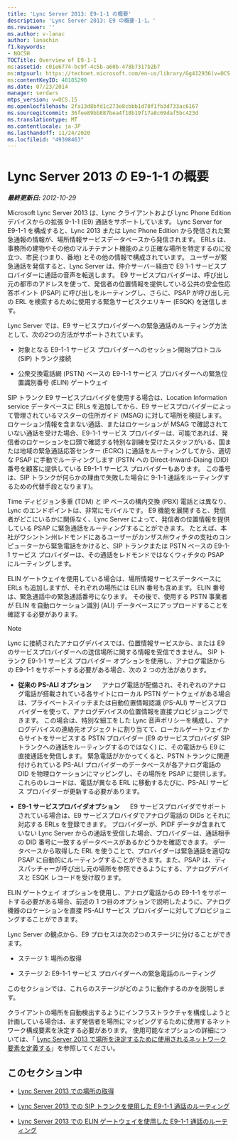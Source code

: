 ```yaml
---
title: 'Lync Server 2013: E9-1-1 の概要'
description: 'Lync Server 2013: E9 の概要-1-1。'
ms.reviewer: ''
ms.author: v-lanac
author: lanachin
f1.keywords:
- NOCSH
TOCTitle: Overview of E9-1-1
ms:assetid: c01e6774-bc9f-4c5b-a60b-478b7317b2b7
ms:mtpsurl: https://technet.microsoft.com/en-us/library/Gg412936(v=OCS.15)
ms:contentKeyID: 48185290
ms.date: 07/23/2014
manager: serdars
mtps_version: v=OCS.15
ms.openlocfilehash: 2fa13d8bfd1c273e8cbbb1d70f1fb3d733ac6167
ms.sourcegitcommit: 36fee89bb887bea4f18b19f17a8c69daf5bc423d
ms.translationtype: MT
ms.contentlocale: ja-JP
ms.lasthandoff: 11/24/2020
ms.locfileid: "49398463"
---
```

# <a name="overview-of-e9-1-1-in-lync-server-2013"></a>Lync Server 2013 の E9-1-1 の概要

<div data-xmlns="http://www.w3.org/1999/xhtml">

<div class="topic" data-xmlns="http://www.w3.org/1999/xhtml" data-msxsl="urn:schemas-microsoft-com:xslt" data-cs="https://msdn.microsoft.com/">

<div data-asp="https://msdn2.microsoft.com/asp">



</div>

<div id="mainSection">

<div id="mainBody">

<span> </span>

_**最終更新日:** 2012-10-29_

Microsoft Lync Server 2013 は、Lync クライアントおよび Lync Phone Edition デバイスからの拡張 9-1-1 (E9) 通話をサポートしています。 Lync Server for E9-1-1 を構成すると、Lync 2013 または Lync Phone Edition から発信された緊急通報の情報が、場所情報サービスデータベースから発信されます。 ERLs は、事務所の建物やその他のマルチテナント機能のより正確な場所を特定するのに役立つ、市民 (つまり、番地) とその他の情報で構成されています。 ユーザーが緊急通話を発信すると、Lync Server は、仲介サーバー経由で E9 1-1 サービスプロバイダーに通話の音声を転送します。 E9 サービスプロバイダーは、呼び出し元の都市のアドレスを使って、発信者の位置情報を提供している公共の安全性応答ポイント (PSAP) に呼び出しをルーティングし、さらに、PSAP が呼び出し元の ERL を検索するために使用する緊急サービスクエリキー (ESQK) を送信します。

Lync Server では、E9 サービスプロバイダーへの緊急通話のルーティング方法として、次の2つの方法がサポートされています。

  - 対象となる E9-1-1 サービス プロバイダーへのセッション開始プロトコル (SIP) トランク接続

  - 公衆交換電話網 (PSTN) ベースの E9-1-1 サービス プロバイダーへの緊急位置識別番号 (ELIN) ゲートウェイ

SIP トランク E9 サービスプロバイダを使用する場合は、Location Information service データベースに ERLs を追加してから、E9 サービスプロバイダーによって管理されているマスターの住所ガイド (MSAG) に対して場所を検証します。 ロケーション情報を含まない通話、またはロケーションが MSAG で確認されていない通話を受けた場合、E9-1-1 サービス プロバイダーは、可能であれば、発信者のロケーションを口頭で確認する特別な訓練を受けたスタッフがいる、国または地域の緊急通話応答センター (ECRC) に通話をルーティングしてから、適切な PSAP に手動でルーティングします (PSTN への Direct-Inward-Diaing (DID) 番号を顧客に提供している E9-1-1 サービス プロバイダーもあります。 この番号は、SIP トランクが何らかの理由で失敗した場合に 9-1-1 通話をルーティングするための代替手段となります)。

Time ディビジョン多重 (TDM) と IP ベースの構内交換 (PBX) 電話とは異なり、Lync のエンドポイントは、非常にモバイルです。 E9 機能を展開すると、発信者がどこにいるかに関係なく、Lync Server によって、発信者の位置情報を提供している PSAP に緊急通話をルーティングすることができます。 たとえば、本社がワシントン州レドモンドにあるユーザーがカンザス州ウィチタの支社のコンピューターから緊急電話をかけると、SIP トランクまたは PSTN ベースの E9-1-1 サービス プロバイダーは、その通話をレドモンドではなくウィチタの PSAP にルーティングします。

ELIN ゲートウェイを使用している場合は、場所情報サービスデータベースに ERLs も追加しますが、それぞれの場所には ELIN 番号も含めます。 ELIN 番号は、緊急通話中の緊急通話番号になります。 その後で、使用する PSTN 事業者が ELIN を自動ロケーション識別 (ALI) データベースにアップロードすることを確認する必要があります。

<div>


> [!NOTE]  
> Lync に接続されたアナログデバイスでは、位置情報サービスから、または E9 のサービスプロバイダーへの送信場所に関する情報を受信できません。 SIP トランク E9-1-1 サービス プロバイダー オプションを使用し、アナログ電話からの E9-1-1 をサポートする必要がある場合、次の 2 つの方法があります。 
> <UL>
> <LI>
> <P><STRONG>従来の PS-ALI オプション</STRONG> &nbsp; &nbsp; &nbsp;アナログ電話が配備され、それぞれのアナログ電話が搭載されている各サイトにローカル PSTN ゲートウェイがある場合は、プライベートスイッチまたは自動位置情報認識 (PS-ALI) サービスプロバイダーを使って、アナログデバイスの位置情報を直接プロビジョニングできます。 この場合は、特別な細工をした Lync 音声ポリシーを構成し、アナログデバイスの連絡先オブジェクトに割り当てて、ローカルゲートウェイからサイトをサービスする PSTN プロバイダー (E9 のサービスプロバイダ SIP トランクへの通話をルーティングするのではなく) に、その電話から E9 に直接通話を発信します。 緊急電話がかかってくると、PSTN トランクに関連付けられている PS-ALI プロバイダーのデータベースが各アナログ電話の DID を物理ロケーションにマッピングし、その場所を PSAP に提供します。 これらのレコードは、電話が異なる ERL に移動するたびに、PS-ALI サービス プロバイダーが更新する必要があります。</P>
> <LI>
> <P><STRONG>E9-1 サービスプロバイダオプション</STRONG> &nbsp; &nbsp; &nbsp;E9 サービスプロバイダでサポートされている場合は、E9 サービスプロバイダでアナログ電話の DIDs とそれに対応する ERLs を登録できます。 プロバイダーが、PIDF データが含まれていない Lync Server からの通話を受信した場合、プロバイダーは、通話相手の DID 番号に一致するデータベースがあるかどうかを確認できます。 データベースから取得した ERL を使うことで、プロバイダーは緊急通話を適切な PSAP に自動的にルーティングすることができます。また、PSAP は、ディスパッチャーが呼び出し元の場所を参照できるようにする、アナログデバイスと ESQK レコードを受け取ります。</P></LI></UL>ELIN ゲートウェイ オプションを使用し、アナログ電話からの E9-1-1 をサポートする必要がある場合、前述の 1 つ目のオプションで説明したように、アナログ機器のロケーションを直接 PS-ALI サービス プロバイダーに対してプロビジョニングすることができます。</div>

Lync Server の観点から、E9 プロセスは次の2つのステージに分けることができます。

  - ステージ 1: 場所の取得

  - ステージ 2: E9-1-1 サービス プロバイダーへの緊急電話のルーティング

このセクションでは、これらのステージがどのように動作するのかを説明します。

クライアントの場所を自動検出するようにインフラストラクチャを構成しようと計画している場合は、まず発信者を場所にマッピングするために使用するネットワーク構成要素を決定する必要があります。 使用可能なオプションの詳細については、「 [Lync Server 2013 で場所を決定するために使用されるネットワーク要素を定義する](lync-server-2013-defining-the-network-elements-used-to-determine-location.md)」を参照してください。

<div>

## <a name="in-this-section"></a>このセクション中

  - [Lync Server 2013 での場所の取得](lync-server-2013-acquiring-a-location.md)

  - [Lync Server 2013 での SIP トランクを使用した E9-1-1 通話のルーティング](lync-server-2013-routing-e9-1-1-calls-by-using-a-sip-trunk.md)

  - [Lync Server 2013 での ELIN ゲートウェイを使用した E9-1-1 通話のルーティング](lync-server-2013-routing-e9-1-1-calls-by-using-an-elin-gateway.md)

</div>

</div>

<span> </span>

</div>

</div>

</div>

